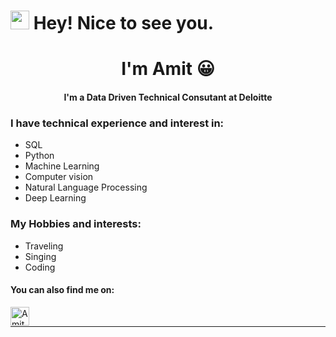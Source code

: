 <h1><img src="https://emojis.slackmojis.com/emojis/images/1531849430/4246/blob-sunglasses.gif?1531849430" width="30"/> Hey! Nice to see you.</h1>
<h1 align="center">I'm Amit 😀</h1>
<h4 align="center">I'm a Data Driven Technical Consutant at Deloitte</h4>



### I have technical experience and interest in:
* SQL
* Python
* Machine Learning
* Computer vision 
* Natural Language Processing 
* Deep Learning


### My Hobbies and interests:
* Traveling
* Singing
* Coding

<!-- <hr>


<hr> -->

#### You can also find me on: 

[<img align="left" alt="Amit-2022 | LinkedIn" width="30px" src="https://img.icons8.com/color/48/000000/linkedin.png" />][linkedin]
                                                                                                                                                                       

<br>

<hr>

[linkedin]: linkedin.com/in/amit-kumar-pandit-48515bb6


